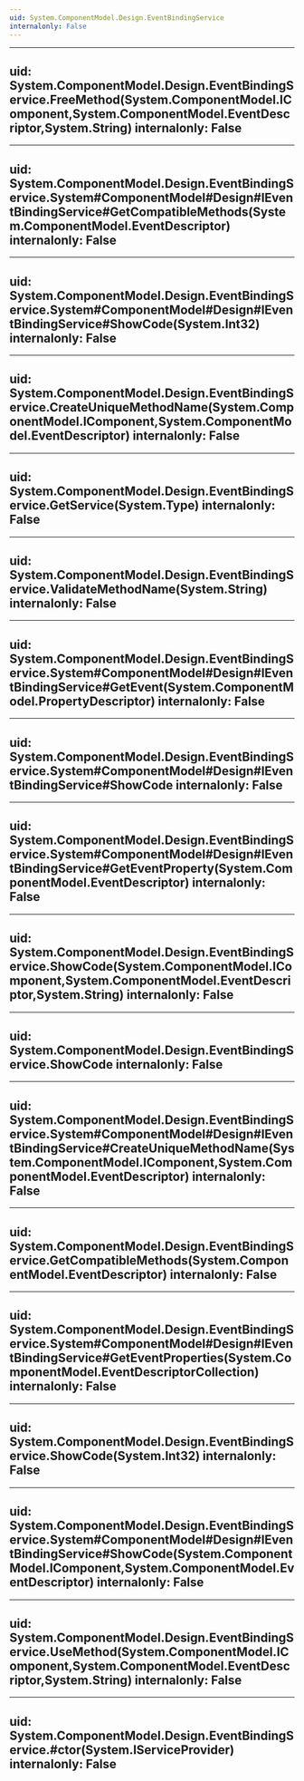 ```yaml
---
uid: System.ComponentModel.Design.EventBindingService
internalonly: False
---
```


---
uid: System.ComponentModel.Design.EventBindingService.FreeMethod(System.ComponentModel.IComponent,System.ComponentModel.EventDescriptor,System.String)
internalonly: False
---

---
uid: System.ComponentModel.Design.EventBindingService.System#ComponentModel#Design#IEventBindingService#GetCompatibleMethods(System.ComponentModel.EventDescriptor)
internalonly: False
---

---
uid: System.ComponentModel.Design.EventBindingService.System#ComponentModel#Design#IEventBindingService#ShowCode(System.Int32)
internalonly: False
---

---
uid: System.ComponentModel.Design.EventBindingService.CreateUniqueMethodName(System.ComponentModel.IComponent,System.ComponentModel.EventDescriptor)
internalonly: False
---

---
uid: System.ComponentModel.Design.EventBindingService.GetService(System.Type)
internalonly: False
---

---
uid: System.ComponentModel.Design.EventBindingService.ValidateMethodName(System.String)
internalonly: False
---

---
uid: System.ComponentModel.Design.EventBindingService.System#ComponentModel#Design#IEventBindingService#GetEvent(System.ComponentModel.PropertyDescriptor)
internalonly: False
---

---
uid: System.ComponentModel.Design.EventBindingService.System#ComponentModel#Design#IEventBindingService#ShowCode
internalonly: False
---

---
uid: System.ComponentModel.Design.EventBindingService.System#ComponentModel#Design#IEventBindingService#GetEventProperty(System.ComponentModel.EventDescriptor)
internalonly: False
---

---
uid: System.ComponentModel.Design.EventBindingService.ShowCode(System.ComponentModel.IComponent,System.ComponentModel.EventDescriptor,System.String)
internalonly: False
---

---
uid: System.ComponentModel.Design.EventBindingService.ShowCode
internalonly: False
---

---
uid: System.ComponentModel.Design.EventBindingService.System#ComponentModel#Design#IEventBindingService#CreateUniqueMethodName(System.ComponentModel.IComponent,System.ComponentModel.EventDescriptor)
internalonly: False
---

---
uid: System.ComponentModel.Design.EventBindingService.GetCompatibleMethods(System.ComponentModel.EventDescriptor)
internalonly: False
---

---
uid: System.ComponentModel.Design.EventBindingService.System#ComponentModel#Design#IEventBindingService#GetEventProperties(System.ComponentModel.EventDescriptorCollection)
internalonly: False
---

---
uid: System.ComponentModel.Design.EventBindingService.ShowCode(System.Int32)
internalonly: False
---

---
uid: System.ComponentModel.Design.EventBindingService.System#ComponentModel#Design#IEventBindingService#ShowCode(System.ComponentModel.IComponent,System.ComponentModel.EventDescriptor)
internalonly: False
---

---
uid: System.ComponentModel.Design.EventBindingService.UseMethod(System.ComponentModel.IComponent,System.ComponentModel.EventDescriptor,System.String)
internalonly: False
---

---
uid: System.ComponentModel.Design.EventBindingService.#ctor(System.IServiceProvider)
internalonly: False
---
